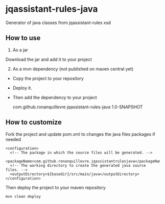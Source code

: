 # jqassistant-rules-java
Generator of java classes from jqassistant-rules xsd

## How to use

1) As a jar

Download the jar and add it to your project

2) As a mvn dependency (not published on maven central yet)

- Copy the project to your repository 
- Deploy it. 
- Then add the dependency to your project

	<dependency>
	  <groupId>com.github.ronanquillevre</groupId>
	  <artifactId>jqassistant-rules-java</artifactId>
	  <version>1.0-SNAPSHOT</version>
	</dependency>

## How to customize
Fork the project and update pom.xml to changes the java files packages if needed

	<configuration>
	  <!-- The package in which the source files will be generated. -->
	  <packageName>com.github.ronanquillevre.jqassistantrulesjava</packageName>
	  <!-- The working directory to create the generated java source files. -->
	  <outputDirectory>${basedir}/src/main/java</outputDirectory>
	</configuration>

Then deploy the project to your maven repository 

`` mvn clean deploy ``
